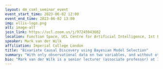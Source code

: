 ```yaml
---
layout: dm_csml_seminar_event
event_start_time: 2023-06-02 12:00
event_end_time: 2023-06-02 13:00
img: ellis-logo.png
alt: image-alt
join_link: https://ucl.zoom.us/j/97245943682
location: Function Space, UCL Centre for Artificial Intelligence, 1st Floor, 90 High Holborn, London WC1V 6BH
speaker: Mark van der Wilk
affiliation: Imperial College London
title: "Bivariate Causal Discovery using Bayesian Model Selection"
summary: "With only observational data on two variables, and without other assumptions, it is not possible to infer which one causes the other. Much of the causal literature has focused on guaranteeing identifiability of causal direction, in statistical models for datasets where strong assumptions hold, such as additive noise or restrictions on parameter count. These methods are then subsequently tested on realistic datasets, most of which violate the assumptions and can therefore not be fit properly. We show how to use causal assumptions within the Bayesian framework. This allows us to specify a model that does not artificially restrict the datasets it can fit, while also encoding independent causal mechanisms, leading to an asymmetry between the causal directions. Identifying causal direction then becomes a Bayesian model selection problem. The strong flexibility does imply that some ambiguous datasets exist for which causality cannot be identified. To demonstrate our approach, we construct a Bayesian non-parametric model that can flexibly model the joint. While making few choices in constructing our model, we outperform previous methods on a wide range of benchmark datasets."
bio: "Mark van der Wilk is a senior lecturer (associate professor) at Imperial College London. Currently, his research mainly focusses on finding training procedures that can adjust the connectivity structure in neural networks to 1) reduce reliance on human design by automatically improving inductive biases, 2) improve efficiency by removing unnecessary circuits, and 3) increase adaptivity to new or changing data. He believes that some embodiment of Occam's razor is needed to do this, whether explicit (through e.g. Bayes), or implicit (through meta-learning). He is also interested in applications with decision-making aspects, and advises start-ups and businesses to improve their methods."
---
```

